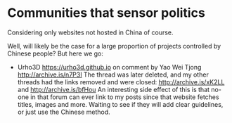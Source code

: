 # Communities that sensor politics

Considering only websites not hosted in China of course.

Well, will likely be the case for a large proportion of projects controlled by Chinese people? But here we go:

-   Urho3D <https://urho3d.github.io> on comment by Yao Wei Tjong <http://archive.is/n7P3I> The thread was later deleted, and my other threads had the links removed and were closed: <http://archive.is/xK2LL> and <http://archive.is/bfHou> An interesting side effect of this is that no-one in that forum can ever link to my posts since that website fetches titles, images and more. Waiting to see if they will add clear guidelines, or just use the Chinese method.
